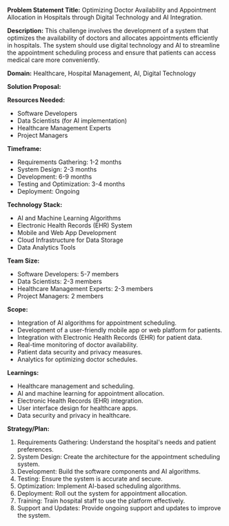 **Problem Statement Title:** Optimizing Doctor Availability and Appointment Allocation in Hospitals through Digital Technology and AI Integration.

**Description:** This challenge involves the development of a system that optimizes the availability of doctors and allocates appointments efficiently in hospitals. The system should use digital technology and AI to streamline the appointment scheduling process and ensure that patients can access medical care more conveniently.

**Domain:** Healthcare, Hospital Management, AI, Digital Technology

**Solution Proposal:**

**Resources Needed:**
- Software Developers
- Data Scientists (for AI implementation)
- Healthcare Management Experts
- Project Managers

**Timeframe:**
- Requirements Gathering: 1-2 months
- System Design: 2-3 months
- Development: 6-9 months
- Testing and Optimization: 3-4 months
- Deployment: Ongoing

**Technology Stack:**
- AI and Machine Learning Algorithms
- Electronic Health Records (EHR) System
- Mobile and Web App Development
- Cloud Infrastructure for Data Storage
- Data Analytics Tools

**Team Size:**
- Software Developers: 5-7 members
- Data Scientists: 2-3 members
- Healthcare Management Experts: 2-3 members
- Project Managers: 2 members

**Scope:**
- Integration of AI algorithms for appointment scheduling.
- Development of a user-friendly mobile app or web platform for patients.
- Integration with Electronic Health Records (EHR) for patient data.
- Real-time monitoring of doctor availability.
- Patient data security and privacy measures.
- Analytics for optimizing doctor schedules.

**Learnings:**
- Healthcare management and scheduling.
- AI and machine learning for appointment allocation.
- Electronic Health Records (EHR) integration.
- User interface design for healthcare apps.
- Data security and privacy in healthcare.

**Strategy/Plan:**
1. Requirements Gathering: Understand the hospital's needs and patient preferences.
2. System Design: Create the architecture for the appointment scheduling system.
3. Development: Build the software components and AI algorithms.
4. Testing: Ensure the system is accurate and secure.
5. Optimization: Implement AI-based scheduling algorithms.
6. Deployment: Roll out the system for appointment allocation.
7. Training: Train hospital staff to use the platform effectively.
8. Support and Updates: Provide ongoing support and updates to improve the system.